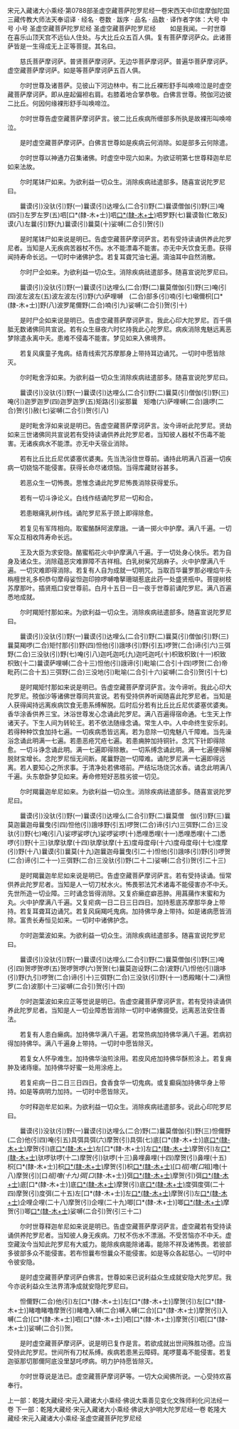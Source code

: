 宋元入藏诸大小乘经·第0788部圣虚空藏菩萨陀罗尼经一卷宋西天中印度摩伽陀国三藏传教大师法天奉诏译
· 经名 · 卷数 · 跋序
· 品名 · 品数 · 译作者字体：大号 中号 小号
圣虚空藏菩萨陀罗尼经
圣虚空藏菩萨陀罗尼经
　　如是我闻。一时世尊在喜乐山顶天宫不远仙人住处。与大比丘众五百人俱。复有菩萨摩诃萨众。此诸菩萨皆是一生得成无上正等菩提。其名曰。

　　慈氏菩萨摩诃萨。普贤菩萨摩诃萨。无边华菩萨摩诃萨。普遍华菩萨摩诃萨。虚空藏菩萨摩诃萨。如是等菩萨摩诃萨五百人俱。

　　尔时世尊及诸菩萨。见彼山下河边林中。有二比丘裸形舒手叫唤啼泣是时虚空藏菩萨摩诃萨。即从座起偏袒右肩。右膝着地合掌恭敬。白佛言世尊。殑伽河边彼二比丘。何因何缘裸形舒手叫唤啼泣。

　　尔时世尊告虚空藏菩萨摩诃萨言。彼二比丘疾病所缠部多所执是故裸形叫唤啼泣。

　　是时虚空藏菩萨摩诃萨。白佛言世尊如是疾病云何消除。如是部多云何除遣。

　　尔时世尊以神通力召集诸佛。时虚空中现六如来。为欲证明第七世尊释迦牟尼如来法故。

　　尔时尾钵尸如来。为欲利益一切众生。消除疾病祛遣部多。随喜宣说陀罗尼曰。

　　曩谟(引)没驮(引)野(一)曩谟(引)达哩么(二合引)野(二)曩谟僧伽(引)野(三)唵(四引)左罗左罗(五)呬[口*(隸-木+士)]呬[口*(隸-木+士)](六)呬罗野(七)曩谟昝(仁敢反)谟(八)左曩(引)野(九)曩谟(引)曩莫(十)娑嚩(二合引)贺(引)

　　是时尾钵尸如来说是明已。告虚空藏菩萨摩诃萨言。若有受持读诵供养此陀罗尼者。当知是人无疾病苦器杖不伤。水不能漂毒不能害。亦无中夭饮食无患。获得闻持寿命长远。一切时中诸佛护念。若复耳聋咒油七遍。滴油耳中自然消散。

　　尔时尸企如来。为欲利益一切众生。消除疾病祛遣部多。随喜宣说陀罗尼曰。

　　曩谟(引)没驮(引)野(一)曩谟(引)达哩么(二合)野(二)曩莫僧伽(引)野(三)唵(引四)波左波左(五)波左波左(引)野(六)萨哩嚩　(二合)部多(引)喃(引七)嚫儞枳[口*(隸-木+士)]野(八)波罗尾儞野(二合)喃(引九)娑嚩(二合引)贺(引十)

　　是时尸企如来说是明已。告虚空藏菩萨摩诃萨言。我此心印大陀罗尼。百千俱胝无数诸佛同共宣说。若有众生昼夜六时忆持我此心陀罗尼。病疾消除鬼魅远离恶梦除遣永离中夭。患难不侵毒不能害。梦见如来入佛境界。

　　若复风癀童子鬼病。结青线索咒苏摩那身上带持耳边诵咒。一切时中愿皆除灭。

　　尔时毗舍浮如来。为欲利益一切众生消除疾病祛遣部多。随喜宣说陀罗尼曰。

　　曩谟(引)没驮(引)野(一)曩谟(引)达哩么(二合引)野(二)曩莫(引)僧伽(引)野(三)唵(引)迦罗迦罗(四)迦罗迦罗(五)矩路(引)娑那曩　矩噜(六)萨哩嚩(二合)誐啰(二合)贺(引)赦(七)娑嚩(二合引)贺(引八)

　　是时毗舍浮如来说是明已。告虚空藏菩萨摩诃萨言。汝今谛听此陀罗尼。贤劫如来三世诸佛同共宣说若有受持读诵供养此陀罗尼者。当知彼人器杖不伤毒不能害。无诸疾病水不能漂。亦无中夭宿业消除。

　　若有比丘比丘尼优婆塞优婆夷。先当洗浴住世尊前。诵持此明满八百遍一切疾病一切娆恼不能侵害。获得长命尽诸烦恼。当得库藏财谷甚多。

　　若恶众生一切怖畏。思惟念诵此陀罗尼怖畏消除获得爱乐。

　　若有一切斗诤论义。白线作结诵陀罗尼一切和合。

　　若患眼痛乳树作线。诵陀罗尼系于颈上即得除愈。

　　若复见有军阵相向。取蜜酪酥阿波摩誐。一诵一掷火中护摩。满八千遍。一切军众互相收阵寿命长远。

　　王及大臣为求安隐。酪蜜稻花火中护摩满八千遍。于一切处身心快乐。若为自身及诸众生。消除蕴恶灾难罪障不吉祥相。白乳树柴咒胡麻子。火中护摩满八千遍。一切灾难即得消除。若复有人自为成就一切明咒。当取百华曩罗那必哩焰牛头栴檀世礼多枳恭句摩母娑怛迦印捺啰嚩噜拏珊瑚惹底此药一处盛贤瓶中。菩提树枝苏摩那叶。插贤瓶口安世尊前。白月十五日一日一夜于世尊前诵陀罗尼。满八百遍悉地成就。

　　尔时羯矩忖那如来。为欲利益一切众生。消除疾病祛遣部多。随喜宣说陀罗尼曰。

　　曩谟(引)没驮(引)野(一)曩谟(引)达哩么(二合引)野(二)曩莫(引)僧伽(引)野(三)曩莫羯啰(二合)矩忖那(引)野(四)怛他(引)誐哆(引)野(引五)啰贺(二合)谛(引六)三弭野(二合)三没驮(引)野(七)唵(引八)迦吒迦吒(九)迦吒迦吒(十)枳致枳致(十一)枳致枳致(十二)曩谟萨哩嚩(二合十三)怛他(引)誐谛(引)毗喻(二合引十四)啰贺(二合)帝毗药(二合十五)三弭野(二合)三没地(引)毗喻(二合引十六)娑嚩(二合引)贺(引十七)

　　是时羯矩忖那如来说是明已。告虚空藏菩萨摩诃萨言。汝今谛听。我此心印大陀罗尼。殑伽沙等诸佛世尊同共宣说。若有受持供养听闻随喜此陀罗尼者。当知是人获得闻持远离疾病饮食无患系缚解脱。后时后分若有比丘比丘尼优婆塞优婆夷。香华涂香供养三宝。沐浴世尊发心念诵此陀罗尼。满八百遍得宿命通。七生天上作诸天子。下生人间为转轮王。若不依法随缘念诵。常生人中。人中命终生安乐刹。若得种种饮食加持七遍。一切疾病悉皆远离。若为息除一切鬼魅八千障难。当先澡浴念诵此明满一七遍。若患恶疮咒疮七遍。若患痈肿加持铜针。念咒下针即得除愈。一切斗诤念诵此明。满一七遍即得除散。一切系缚念诵此明。满一七遍便得解脱财宝增长。念陀罗尼恒无间断。尾曩野迦一切障难。诵陀罗尼满一七遍即得远离。若人要知心之所求事。于清净处若佛塔前。严结坛场烧沉水香。诵念此明满八千遍。头东欹卧梦见如来。寿命修短好恶胜劣彼一切见。

　　尔时羯曩迦牟尼如来。为欲利益一切众生。消除疾病祛遣部多。随喜宣说陀罗尼曰。

　　曩谟(引)没驮(引)野(一)曩谟(引)达哩么(二合引)野(二)曩莫僧　伽(引)野(三)曩莫迦曩迦母曩曳(引四)怛他(引)誐哆野(引五)啰贺(二合)谛(引六)三弭野(二合)三没驮(引)野(七)唵(引八)娑啰娑啰(九)娑啰娑啰(十)悉哩悉哩(十一)悉哩悉哩(十二)悉啰(引)野(十三)驮摩驮摩(十四)驮摩驮摩(十五)度母度母(十六)度母度母(十七)度摩(引)野(十八)曩谟(引)曩莫(十九)迦曩迦母曩曳(引二十)怛他(引)誐哆(引)野(引)啰贺(二合)谛(引二十一)三弭野(二合)三没驮(引)野(二十二)娑嚩(二合引)贺(引二十三)

　　是时羯曩迦牟尼如来说是明已。告虚空藏菩萨摩诃萨言。若有受持读诵。恒常供养此陀罗尼者。当知是人一切刀杖水火。怖畏邪法咒术诸毒不能侵害亦不中夭。先世所造一切业障。三时诵念皆得消除。又复疥癞症癖恶肿。用菖蒱作末蜜和为丸。火中护摩满八千遍。又复疟病一日二日三日四日。加持惹底苏摩那华身上带持。若复耳聋耳边诵咒。若复风痫羯吒鬼病。加持佛华身上带持。如是诸病愿皆消除。富贵长寿恒见如来。一切时中诸佛护念。

　　尔时迦葉波如来。为欲利益一切众生。消除疾病祛遣部多。随喜宣说陀罗尼曰。

　　曩谟(引)没驮(引)野(一)曩谟(引)达哩么(二合引)野(二)曩莫僧伽(引)野(三)唵(引四)贺啰贺啰(五)贺啰贺啰(六)贺贺(七)曩莫迦设野(二合)波野(八)怛他(引)誐哆(引)野(九引)啰贺(二合)谛(引十)三弭野(二合)三没驮(引)野(十一)悉殿睹(十二)满怛罗(二合)波那(十三)娑嚩(二合引)贺(引十四)

　　尔时迦葉波如来应正等觉说是明已。告虚空藏菩萨摩诃萨言。若有受持读诵供养此陀罗尼者。当知是人一切业障悉皆消除一切时中诸佛摄受。远离恶法安住善法。

　　若复有人患白癞病。加持佛华满八千遍。若常热病加持佛华满八千遍。若病初得加持佛华。满八千遍身上带持。一切时中愿皆除灭。

　　若复女人怀孕难生。加持佛华油煎涂用。若皮风疮加持佛华酥煎涂上。若复痈肿及诸痔瘘。加持佛华好蜜一处用涂疮上。

　　若复疟病一日二日三日四日。食香食华一切鬼病。或复癫痫加持佛华身上带持。如是等病明力加持。一切时中愿皆除灭。

　　尔时释迦牟尼如来。为欲利益一切众生。消除疾病祛遣部多。说此心印陀罗尼曰。

　　曩谟(引)没驮(引)野(一)曩谟(引)达哩么(二合)野(二)曩莫僧伽(引)野(三)怛儞野(二合)他(引四)唵(引五)具弭具弭(六)摩贺(引)具弭(七)底[口*(隸-木+士)]底[口*(隸-木+士)](八)摩贺(引)底[口*(隸-木+士)](九)左[口*(隸-木+士)]左[口*(隸-木+士)](十)摩贺(引)左[口*(隸-木+士)](十一)驮啰驮啰(十二)摩贺(引)驮啰(十三)鼻哩鼻哩(十四)摩贺(引)鼻哩(十五)枳[口*(隸-木+士)]枳[口*(隸-木+士)](十六)摩贺(引)枳[口*(隸-木+士)](十七)[口*祖]噜[口*祖]噜(十八)摩贺(引)[口*祖]噜(十九)弭[口*(隸-木+士)]弭[口*(隸-木+士)](二十)摩贺(引)弭[口*(隸-木+士)](二十一)底[口*(隸-木+士)]底[口*(隸-木+士)](二十二)摩贺(引)底[口*(隸-木+士)](二十三)度弭度弭(二十四)摩贺(引)度弭(二十五)左[口*(隸-木+士)]左[口*(隸-木+士)](二十六)摩贺(引)左[口*(隸-木+士)](二十七)企哩企哩(二十八)摩贺(引)企哩(二十九)唧[口*(隸-木+士)]唧[口*(隸-木+士)](三十)摩贺(引)唧[口*(隸-木+士)](三十一)娑嚩(二合引)贺(引三十二)

　　尔时世尊释迦牟尼如来说是明已。告虚空藏菩萨摩诃萨言。虚空藏若有受持读诵供养陀罗尼者。当知彼人身无疾病。刀杖不伤水不漂溺。不受苦恼亦不中夭。虚空藏汝今当知此陀罗尼有大威力。能除疾病能除诸毒。能除不祥及诸怖畏。若彼部多彼部多众不能侵害。若布怛曩布怛曩众不能侵害。如是等众各起慈心。一切时中令彼安隐。

　　是时虚空藏菩萨摩诃萨白佛言。世尊如来已说利益众生成就安隐大陀罗尼。我今亦说利益众生法界清净成就安隐陀罗尼曰。

　　怛儞野(二合)他(引)左[口*(隸-木+士)]左[口*(隸-木+士)]摩贺(引)左[口*(隸-木+士)]睹噜睹噜摩贺(引)睹噜入嚩(二合)嚩入嚩(二合)[口*(隸-木+士)]摩贺(引)入嚩(二合)[口*(隸-木+士)]呬[口*(隸-木+士)]呬[口*(隸-木+士)]摩贺(引)呬[口*(隸-木+士)]娑嚩(二合引)贺。

　　是时虚空藏菩萨摩诃萨。说是明已复作是言。若欲成就出世间殊胜功德。应当受持此陀罗尼。世间所有刀杖系缚。疾病若患黑云障碍。尾啰蔓毒不能侵害。若复迦驱那切那儞阿底没里瑟吒啰病。明力护持愿皆除灭。

　　尔时世尊说是法已。虚空藏菩萨摩诃萨等。一切大众闻佛所说。一心受持欢喜奉行。

上一部：乾隆大藏经·宋元入藏诸大小乘经·佛说大乘善见变化文殊师利化问法经一卷
下一部：乾隆大藏经·宋元入藏诸大小乘经·佛说大护明大陀罗尼经一卷
乾隆大藏经·宋元入藏诸大小乘经·圣虚空藏菩萨陀罗尼经